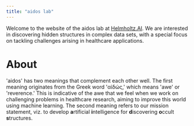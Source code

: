 ```yaml
---
title: "aidos lab"
---
```


Welcome to the website of the aidos lab at [Helmholtz.AI](https://www.helmholtz.ai). We are interested
in discovering hidden structures in complex data sets, with a special
focus on tackling challenges arising in healthcare applications.

# About

'aidos' has two meanings that complement each other well. The first
meaning originates from the Greek word 'αἰδώς,' which means 'awe' or
'reverence.' This is indicative of the awe that we feel when we work
on challenging problems in healthcare research, aiming to improve this
world using machine learning. The second meaning refers to our mission
statement, viz. to develop **a**rtificial **i**ntelligence for
**d**iscovering **o**ccult **s**tructures.
